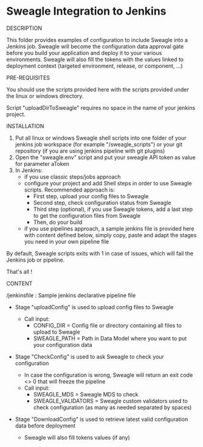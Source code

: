 # Sweagle Integration to Jenkins
DESCRIPTION

This folder provides examples of configuration to include Sweagle into a Jenkins job.
Sweagle will become the configuration data approval gate before you build your application and deploy it to your various environments.
Sweagle will also fill the tokens with the values linked to deployment context (targeted environment, release, or component, ...)

PRE-REQUISITES

You should use the scripts provided here with the scripts provided under the linux or windows directory.

Script "uploadDirToSweagle" requires no space in the name of your jenkins project.

INSTALLATION

1. Put all linux or windows Sweagle shell scripts into one folder of your jenkins job workspace (for example "/sweagle_scripts") or your git repository (if you are using jenkins pipeline with git plugins)
2. Open the "sweagle.env" script and put your sweagle API token as value for parameter aToken
3. In Jenkins:
    - if you use classic steps/jobs approach
    - configure your project and add Shell steps in order to use Sweagle scripts. Recommended approach is:
        - First step, upload your config files to Sweagle
        - Second step, check configuration status from Sweagle
        - Third step (optional), if you use Sweagle tokens, add a last step to get the configuration files from Sweagle
        - Then, do your build
     - if you use pipelines approach, a sample jenkins file is provided here with content defined below, simply copy, paste and adapt the stages you need in your own pipeline file

By default, Sweagle scripts exits with 1 in case of issues, which will fail the Jenkins job or pipeline.

That's all !

CONTENT

/jenkinsfile         : Sample jenkins declarative pipeline file

- Stage "uploadConfig" is used to upload config files to Sweagle
    - Call input:
        - CONFIG_DIR = Config file or directory containing all files to upload to Sweagle
        - SWEAGLE_PATH = Path in Data Model where you want to put your configuration data

- Stage "CheckConfig" is used to ask Sweagle to check your configuration
    - In case the configuration is wrong, Sweagle will return an exit code <> 0 that will freeze the pipeline
    - Call input:
        - SWEAGLE_MDS = Sweagle MDS to check
        - SWEAGLE_VALIDATORS = Sweagle custom validators used to check configuration (as many as needed separated by spaces)

- Stage "DownloadConfig" is used to retrieve latest valid configuration data before deployment
    - Sweagle will also fill tokens values (if any)
